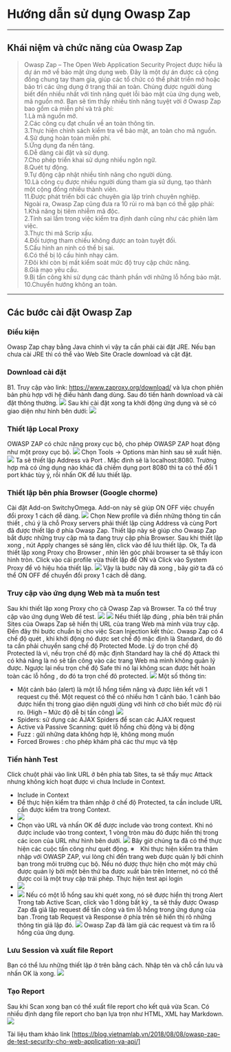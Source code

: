 # Hướng dẫn sử dụng Owasp Zap

---
## Khái niệm và chức năng của Owasp Zap

> Owasp Zap – The Open Web Application Security Project được hiểu là dự án mở về bảo mật ứng dụng web. Đây là một dự án được cả cộng đồng chung tay tham gia, giúp các tổ chức có thể phát triển mở hoặc bảo trì các ứng dụng ở trạng thái an toàn. Chúng được người dùng biết đến nhiều nhất với tính năng quét lỗi bảo mật của ứng dụng web, mã nguồn mở. Bạn sẽ tìm thấy nhiều tính năng tuyệt vời ở Owasp Zap bao gồm cả miễn phí và trả phí:<br/>
1.Là mã nguồn mở.<br/>
2.Các công cụ đạt chuẩn về an toàn thông tin.<br/>
3.Thực hiện chính sách kiểm tra về bảo mật, an toàn cho mã nguồn.<br/>
4.Sử dụng hoàn toàn miễn phí.<br/>
5.Ứng dụng đa nền tảng.<br/>
6.Dễ dàng cài đặt và sử dụng.<br/>
7.Cho phép triển khai sử dụng nhiều ngôn ngữ.<br/>
8.Quét tự động.<br/>
9.Tự động cập nhật nhiều tính năng cho người dùng.<br/>
10.Là công cụ được nhiều người dùng tham gia sử dụng, tạo thành một cộng đồng nhiều thành viên.<br/>
11.Được phát triển bởi các chuyên gia lập trình chuyên nghiệp.<br/>
Ngoài ra, Owasp Zap cũng đưa ra 10 rủi ro mà bạn có thể gặp phải:<br/>
1.Khả năng bị tiêm nhiễm mã độc.<br/>
2.Tính sai lầm trong việc kiểm tra định danh cũng như các phiên làm việc.<br/>
3.Thực thi mã Scrip xấu.<br/>
4.Đối tượng tham chiếu không được an toàn tuyệt đối.<br/>
5.Cấu hình an ninh có thể bị sai.<br/>
6.Có thể bị lộ cấu hình nhạy cảm.<br/>
7.Đôi khi còn bị mất kiểm soát mức độ truy cập chức năng.<br/>
8.Giả mạo yêu cầu.<br/>
9.Bị tấn công khi sử dụng các thành phần với những lỗ hổng bảo mật.<br/>
10.Chuyển hướng không an toàn.<br/>
----
## Các bước cài đặt Owasp Zap
### Điều kiện
Owasp Zap chạy bằng Java chính vì vậy ta cần phải cài đặt JRE. Nếu bạn chưa cài JRE thì có thể vào Web Site Oracle download và cặt đặt.
### Download cài đặt
B1. Truy cập vào link: https://www.zaproxy.org/download/ và lựa chọn phiên bản
phù hợp với hệ điều hành đang dùng. Sau đó tiến hành download và cài đặt thông
thường.
![](https://gitlab.com/trung-nb/public/-/raw/master/doxa_image/doxa1.png)
Sau khi cài đặt xong ta khởi động ứng dụng và sẽ có giao diện như hình bên dưới:
![](https://gitlab.com/trung-nb/public/-/raw/master/doxa_image/doxa2.png)
### Thiết lập Local Proxy
OWASP ZAP có chức năng proxy cục bộ, cho phép OWASP ZAP hoạt động như một proxy cục bộ.
![](https://gitlab.com/trung-nb/public/-/raw/master/doxa_image/doxa3.png)
Chọn Tools -> Options màn hình sau sẽ xuất hiện.
![](https://gitlab.com/trung-nb/public/-/raw/master/doxa_image/doxa4.png)
Ta sẽ thiết lập Address và Port . Mặc đinh sẽ là localhost:8080. Trường hợp mà có ứng dụng nào khác đã chiếm dụng port 8080 thì ta có thể đổi 1 port khác tùy ý, rồi nhấn OK để lưu thiết lập.
### Thiết lập bên phía Browser (Google chorme)
Cài đặt Add-on SwitchyOmega. Add-on này sẽ giúp  ON OFF việc chuyển đổi proxy 1 cách dễ dàng.
![](https://gitlab.com/trung-nb/public/-/raw/master/doxa_image/doxa18.png)
Chọn New profile và điền những thông tin cần thiết , chú ý là chỗ Proxy servers
phải thiết lập cùng Address và cùng Port đã được thiết lập ở phía Owasp Zap. Thiết lập này sẽ giúp cho Owasp Zap bắt được những truy cập mà ta đang truy cập phía Browser.
Sau khi thiết lập xong , nút Apply changes sẽ sáng lên, click vào để lưu thiết lập.
Ok, Ta đã thiết lập xong Proxy cho Browser , nhìn lên góc phải browser ta sẽ thấy icon hình tròn. Click vào cái profile  vừa thiết lập  để ON và Click vào System Proxy để vô hiệu hóa thiết lập.
![](https://gitlab.com/trung-nb/public/-/raw/master/doxa_image/doxa6.png)
Vậy là bước này đã xong , bây giờ ta đã có thể ON OFF để chuyển đổi proxy 1 cách dễ dàng.

### Truy cập vào ứng dụng Web mà ta muốn test
Sau khi thiết lập xong Proxy cho cả Owasp Zap và Browser. Ta có thể truy cập vào ứng dụng Web để test.
![](https://gitlab.com/trung-nb/public/-/raw/master/doxa_image/doxa7.png)
![](https://gitlab.com/trung-nb/public/-/raw/master/doxa_image/doxa8.png)
Nếu thiết lập đúng , phía bên trái phần Sites của Owaps Zap sẽ hiển thị URL của trang Web mà mình vừa truy cập. Đến đây thì bước chuẩn bị cho việc Scan Injection kết thúc.
Owasp Zap có 4 chế độ quét , khi khởi động nó được set chế độ mặc định là Standard, do đó ta cần phải chuyển sang chế độ Protected Mode.
Lý do trọn chế độ Protected là vì, nếu trọn chế độ mặc định Standard hay là chế độ Attack thì có khả năng là nó sẽ tấn công vào các trang Web mà mình không quản lý được. Ngược lại nếu trọn chế độ Safe thì nó lại không scan được hết hoàn toàn các lỗ hổng , do đó ta trọn chế đô protected.
![](https://gitlab.com/trung-nb/public/-/raw/master/doxa_image/doxa9.png)
Một số thông tin:
* Một cảnh báo (alert) là một lỗ hổng tiềm năng và được liên kết với 1 request cụ
thể. Một request có thể có nhiều hơn 1 cảnh báo. 1 cảnh báo được hiển thị trong giao
diện người dùng với hình cờ cho biết mức độ rủi ro. (High – Mức độ dễ bị tấn công)
![](https://gitlab.com/trung-nb/public/-/raw/master/doxa_image/doxa10.png)
* Spiders: sử dụng các AJAX Spiders để scan các AJAX request
* Active và Passive Scanning: quét lỗ hổng chủ động và bị động
* Fuzz : gửi những data không hợp lệ, không mong muốn
* Forced Browes : cho phép khám phá các thư mục và tệp

### Tiến hành Test
Click chuột phải vào link URL ở bên phía tab Sites, ta sẽ thấy mục Attack nhưng không kích hoạt được vì chưa Include in Context.
* Include in Context
* Để thực hiện kiểm tra thâm nhập ở chế độ Protected, ta cần include URL cần được kiểm tra trong Context.
* ![](https://gitlab.com/trung-nb/public/-/raw/master/doxa_image/doxa11.png)
* Chọn vào URL và nhấn OK để được include vào trong context. Khi nó được include vào trong context, 1 vòng tròn màu đỏ được hiển thị trong các icon của URL như hình bên dưới.
![](https://gitlab.com/trung-nb/public/-/raw/master/doxa_image/doxa12.png)
Bây giờ chúng ta đã có thể thực hiện các cuộc tấn công như quét động.
※　Khi thực hiện kiểm tra thâm nhập với OWASP ZAP, vui lòng chỉ đến trang web được quản lý bởi chính bạn trong môi trường cục bộ. Nếu nó được thực hiện cho một máy chủ được quản lý bởi một bên thứ ba được xuất bản trên Internet, nó có thể được coi là một truy cập trái phép.
Thực hiện test api login
* ![](https://gitlab.com/trung-nb/public/-/raw/master/doxa_image/doxa13.png)
* ![](https://gitlab.com/trung-nb/public/-/raw/master/doxa_image/doxa14.png)
Nếu có một lỗ hổng sau khi quét xong, nó sẽ được hiển thị trong Alert
Trong tab Active Scan, click vào 1 dòng bất kỳ , ta sẽ thấy được Owasp Zap đã giả lập request để tấn công và tìm lỗ hổng trong ứng dụng của bạn .Trong tab Request và Response ở phía trên sẽ hiển thị rõ những thông tin giả lập đó.
![](https://gitlab.com/trung-nb/public/-/raw/master/doxa_image/doxa15.png)
Owasp Zap đã làm giả các request và tìm ra lỗ hổng của ứng dụng.
### Lưu Session và xuất file Report
Bạn có thể lưu những thiết lập ở trên bằng cách. Nhập tên và chỗ cần lưu và nhấn OK là xong.
![](https://gitlab.com/trung-nb/public/-/raw/master/doxa_image/doxa16.png)
### Tạo Report
Sau khi Scan xong bạn có thể xuất file report cho kết quả vừa Scan. Có nhiều định dạng file report cho bạn lựa trọn như HTML, XML hay Markdown.
![](https://gitlab.com/trung-nb/public/-/raw/master/doxa_image/doxa17.png)

Tài liệu tham khảo
link [https://blog.vietnamlab.vn/2018/08/08/owasp-zap-de-test-security-cho-web-application-va-api/]
